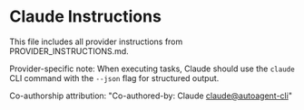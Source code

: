 # Claude Instructions

This file includes all provider instructions from PROVIDER_INSTRUCTIONS.md.

Provider-specific note: When executing tasks, Claude should use the `claude` CLI command with the `--json` flag for structured output.

Co-authorship attribution: "Co-authored-by: Claude <claude@autoagent-cli>"